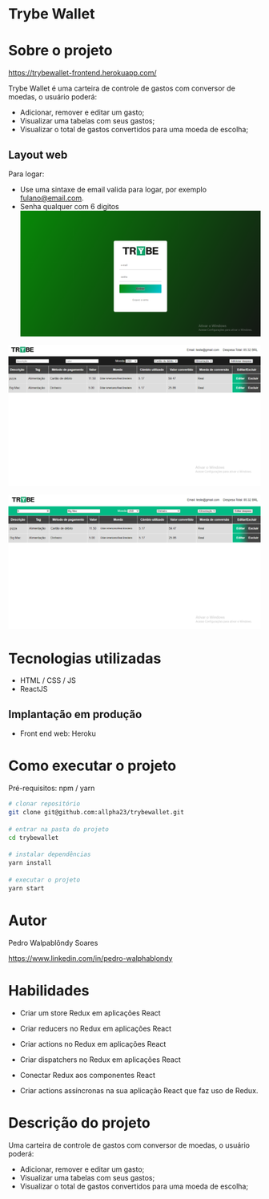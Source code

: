 # Trybe Wallet 

# Sobre o projeto

https://trybewallet-frontend.herokuapp.com/

Trybe Wallet é uma carteira de controle de gastos com conversor de moedas, o usuário poderá:
  - Adicionar, remover e editar um gasto;
  - Visualizar uma tabelas com seus gastos;
  - Visualizar o total de gastos convertidos para uma moeda de escolha;

## Layout web
Para logar:
 - Use uma sintaxe de email valida para logar, por exemplo fulano@email.com.
 - Senha qualquer com 6 digitos
![Web 1](https://github.com/allpha23/assets/raw/main/trybewallet/web-login.png)

![Web 2](https://github.com/allpha23/assets/raw/main/trybewallet/Web1.png)

![Web 3](https://github.com/allpha23/assets/raw/main/trybewallet/Web2.png)

# Tecnologias utilizadas

- HTML / CSS / JS
- ReactJS

## Implantação em produção
- Front end web: Heroku

# Como executar o projeto

Pré-requisitos: npm / yarn

```bash
# clonar repositório
git clone git@github.com:allpha23/trybewallet.git

# entrar na pasta do projeto
cd trybewallet

# instalar dependências
yarn install

# executar o projeto
yarn start
```

# Autor

Pedro Walpablôndy Soares

https://www.linkedin.com/in/pedro-walphablondy

# Habilidades

  * Criar um store Redux em aplicações React

  * Criar reducers no Redux em aplicações React

  * Criar actions no Redux em aplicações React

  * Criar dispatchers no Redux em aplicações React

  * Conectar Redux aos componentes React

  * Criar actions assíncronas na sua aplicação React que faz uso de Redux.


# Descrição do projeto

Uma carteira de controle de gastos com conversor de moedas, o usuário poderá:
  - Adicionar, remover e editar um gasto;
  - Visualizar uma tabelas com seus gastos;
  - Visualizar o total de gastos convertidos para uma moeda de escolha;
